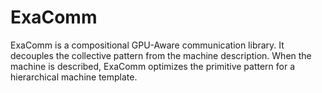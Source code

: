 # ExaComm

ExaComm is a compositional GPU-Aware communication library. It decouples the collective pattern from the machine description. When the machine is described, ExaComm optimizes the primitive pattern for a hierarchical machine template.
